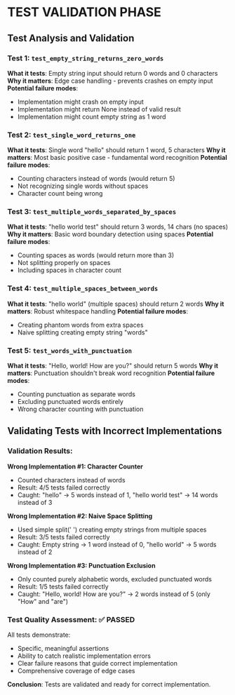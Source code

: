 # TEST VALIDATION PHASE

## Test Analysis and Validation

### Test 1: `test_empty_string_returns_zero_words`
**What it tests**: Empty string input should return 0 words and 0 characters
**Why it matters**: Edge case handling - prevents crashes on empty input
**Potential failure modes**:
- Implementation might crash on empty input
- Implementation might return None instead of valid result
- Implementation might count empty string as 1 word

### Test 2: `test_single_word_returns_one`
**What it tests**: Single word "hello" should return 1 word, 5 characters
**Why it matters**: Most basic positive case - fundamental word recognition
**Potential failure modes**:
- Counting characters instead of words (would return 5)
- Not recognizing single words without spaces
- Character count being wrong

### Test 3: `test_multiple_words_separated_by_spaces`
**What it tests**: "hello world test" should return 3 words, 14 chars (no spaces)
**Why it matters**: Basic word boundary detection using spaces
**Potential failure modes**:
- Counting spaces as words (would return more than 3)
- Not splitting properly on spaces
- Including spaces in character count

### Test 4: `test_multiple_spaces_between_words`
**What it tests**: "hello    world" (multiple spaces) should return 2 words
**Why it matters**: Robust whitespace handling
**Potential failure modes**:
- Creating phantom words from extra spaces
- Naive splitting creating empty string "words"

### Test 5: `test_words_with_punctuation`
**What it tests**: "Hello, world! How are you?" should return 5 words
**Why it matters**: Punctuation shouldn't break word recognition
**Potential failure modes**:
- Counting punctuation as separate words
- Excluding punctuated words entirely
- Wrong character counting with punctuation

## Validating Tests with Incorrect Implementations

### Validation Results:

**Wrong Implementation #1: Character Counter**
- Counted characters instead of words
- Result: 4/5 tests failed correctly
- Caught: "hello" → 5 words instead of 1, "hello world test" → 14 words instead of 3

**Wrong Implementation #2: Naive Space Splitting**
- Used simple split(' ') creating empty strings from multiple spaces
- Result: 3/5 tests failed correctly
- Caught: Empty string → 1 word instead of 0, "hello    world" → 5 words instead of 2

**Wrong Implementation #3: Punctuation Exclusion**
- Only counted purely alphabetic words, excluded punctuated words
- Result: 1/5 tests failed correctly
- Caught: "Hello, world! How are you?" → 2 words instead of 5 (only "How" and "are")

### Test Quality Assessment: ✅ PASSED

All tests demonstrate:
- Specific, meaningful assertions
- Ability to catch realistic implementation errors
- Clear failure reasons that guide correct implementation
- Comprehensive coverage of edge cases

**Conclusion**: Tests are validated and ready for correct implementation.